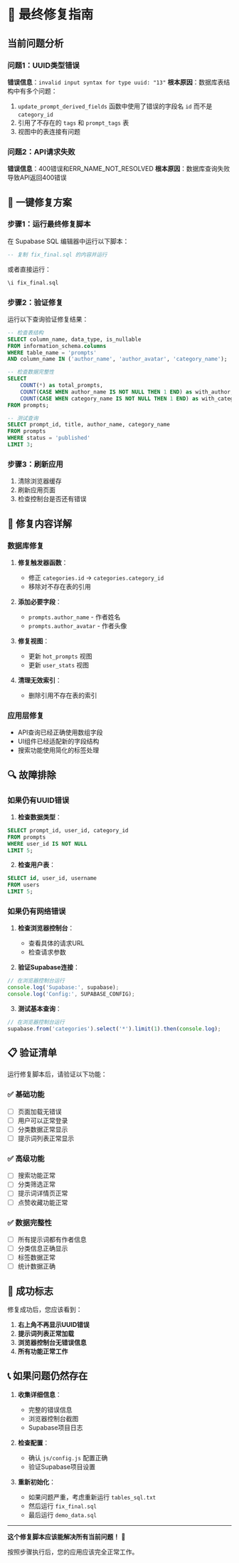 # 🚨 最终修复指南

## 当前问题分析

### 问题1：UUID类型错误
**错误信息**：`invalid input syntax for type uuid: "13"`
**根本原因**：数据库表结构中有多个问题：
1. `update_prompt_derived_fields` 函数中使用了错误的字段名 `id` 而不是 `category_id`
2. 引用了不存在的 `tags` 和 `prompt_tags` 表
3. 视图中的表连接有问题

### 问题2：API请求失败
**错误信息**：400错误和ERR_NAME_NOT_RESOLVED
**根本原因**：数据库查询失败导致API返回400错误

## 🔧 一键修复方案

### 步骤1：运行最终修复脚本

在 Supabase SQL 编辑器中运行以下脚本：

```sql
-- 复制 fix_final.sql 的内容并运行
```

或者直接运行：
```bash
\i fix_final.sql
```

### 步骤2：验证修复

运行以下查询验证修复结果：

```sql
-- 检查表结构
SELECT column_name, data_type, is_nullable 
FROM information_schema.columns 
WHERE table_name = 'prompts' 
AND column_name IN ('author_name', 'author_avatar', 'category_name');

-- 检查数据完整性
SELECT 
    COUNT(*) as total_prompts,
    COUNT(CASE WHEN author_name IS NOT NULL THEN 1 END) as with_author,
    COUNT(CASE WHEN category_name IS NOT NULL THEN 1 END) as with_category
FROM prompts;

-- 测试查询
SELECT prompt_id, title, author_name, category_name 
FROM prompts 
WHERE status = 'published' 
LIMIT 3;
```

### 步骤3：刷新应用

1. 清除浏览器缓存
2. 刷新应用页面
3. 检查控制台是否还有错误

## 🎯 修复内容详解

### 数据库修复
1. **修复触发器函数**：
   - 修正 `categories.id` → `categories.category_id`
   - 移除对不存在表的引用

2. **添加必要字段**：
   - `prompts.author_name` - 作者姓名
   - `prompts.author_avatar` - 作者头像

3. **修复视图**：
   - 更新 `hot_prompts` 视图
   - 更新 `user_stats` 视图

4. **清理无效索引**：
   - 删除引用不存在表的索引

### 应用层修复
- API查询已经正确使用数组字段
- UI组件已经适配新的字段结构
- 搜索功能使用简化的标签处理

## 🔍 故障排除

### 如果仍有UUID错误

1. **检查数据类型**：
```sql
SELECT prompt_id, user_id, category_id 
FROM prompts 
WHERE user_id IS NOT NULL 
LIMIT 5;
```

2. **检查用户表**：
```sql
SELECT id, user_id, username 
FROM users 
LIMIT 5;
```

### 如果仍有网络错误

1. **检查浏览器控制台**：
   - 查看具体的请求URL
   - 检查请求参数

2. **验证Supabase连接**：
```javascript
// 在浏览器控制台运行
console.log('Supabase:', supabase);
console.log('Config:', SUPABASE_CONFIG);
```

3. **测试基本查询**：
```javascript
// 在浏览器控制台运行
supabase.from('categories').select('*').limit(1).then(console.log);
```

## 📋 验证清单

运行修复脚本后，请验证以下功能：

### ✅ 基础功能
- [ ] 页面加载无错误
- [ ] 用户可以正常登录
- [ ] 分类数据正常显示
- [ ] 提示词列表正常显示

### ✅ 高级功能
- [ ] 搜索功能正常
- [ ] 分类筛选正常
- [ ] 提示词详情页正常
- [ ] 点赞收藏功能正常

### ✅ 数据完整性
- [ ] 所有提示词都有作者信息
- [ ] 分类信息正确显示
- [ ] 标签数据正常
- [ ] 统计数据正确

## 🚀 成功标志

修复成功后，您应该看到：

1. **右上角不再显示UUID错误**
2. **提示词列表正常加载**
3. **浏览器控制台无错误信息**
4. **所有功能正常工作**

## 📞 如果问题仍然存在

1. **收集详细信息**：
   - 完整的错误信息
   - 浏览器控制台截图
   - Supabase项目日志

2. **检查配置**：
   - 确认 `js/config.js` 配置正确
   - 验证Supabase项目设置

3. **重新初始化**：
   - 如果问题严重，考虑重新运行 `tables_sql.txt`
   - 然后运行 `fix_final.sql`
   - 最后运行 `demo_data.sql`

---

**这个修复脚本应该能解决所有当前问题！** 🎉

按照步骤执行后，您的应用应该完全正常工作。
